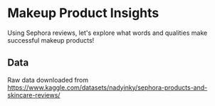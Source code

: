 # Makeup Product Insights
 Using Sephora reviews, let's explore what words and qualities make successful makeup products!
 
## Data 
Raw data downloaded from https://www.kaggle.com/datasets/nadyinky/sephora-products-and-skincare-reviews/
